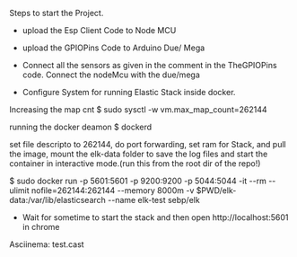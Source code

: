 Steps to start the Project.

* upload the Esp Client Code to Node MCU

* upload the GPIOPins Code to Arduino Due/ Mega

* Connect all the sensors as given in the comment in the TheGPIOPins code. Connect the nodeMcu with the due/mega 

* Configure System for running Elastic Stack inside docker.

Increasing the map cnt
$ sudo sysctl -w vm.max_map_count=262144

running the docker deamon
$ dockerd

set file descripto to 262144, do port forwarding, set ram for Stack, and pull the image, mount the elk-data folder to save the log files and start the container in interactive mode.(run this from the root dir of the repo!)

$ sudo docker run -p 5601:5601 -p 9200:9200 -p 5044:5044 -it --rm --ulimit nofile=262144:262144 --memory 8000m -v $PWD/elk-data:/var/lib/elasticsearch --name elk-test sebp/elk

* Wait for sometime to start the stack and then open 
http://localhost:5601 in chrome 

Asciinema: test.cast
  
